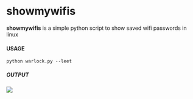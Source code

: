 # showmywifis

**showmywifis** is a simple python script to show saved wifi passwords in linux

#### USAGE

``` shell
python warlock.py --leet
```
##### OUTPUT
<img src="https://media.discordapp.net/attachments/874271657760542720/1056030061725241394/Captura_de_tela_2022-12-23_23-06-10.png.png">
